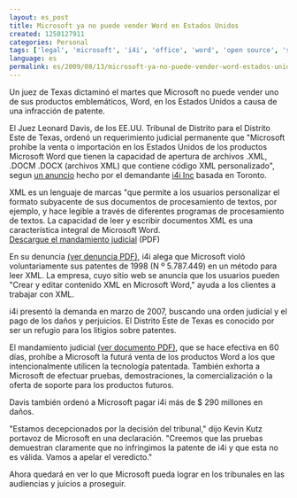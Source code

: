 ```yaml
---
layout: es_post
title: Microsoft ya no puede vender Word en Estados Unidos
created: 1250127911
categories: Personal
tags: ['legal', 'microsoft', 'i4i', 'office', 'word', 'open source', 'sell', 'xml', 'format']
language: es
permalink: es/2009/08/13/microsoft-ya-no-puede-vender-word-estados-unidos-1461/
---
```

Un juez de Texas dictaminó el martes que Microsoft no puede vender uno de sus productos emblemáticos, Word, en los Estados Unidos a causa de una infracción de patente.

El Juez Leonard Davis, de los EE.UU. Tribunal de Distrito para el Distrito Este de Texas, ordenó un requerimiento judicial permanente que "Microsoft prohíbe la venta o importación en los Estados Unidos de los productos Microsoft Word que tienen la capacidad de apertura de archivos .XML, .DOCM .DOCX (archivos XML) que contiene código XML personalizado", segun [un anuncio](http://www.i4i.com/collateral/05-26-09-Release-Jury_orders_Microsoft_to_pay_i4i.pdf) hecho por el demandante [i4i Inc](http://www.i4i.com/) basada en Toronto.

XML es un lenguaje de marcas "que permite a los usuarios personalizar el formato subyacente de sus documentos de procesamiento de textos, por ejemplo, y hace legible a través de diferentes programas de procesamiento de textos. La capacidad de leer y escribir documentos XML es una característica integral de Microsoft Word.    
[Descargue el mandamiento judicial](http://c0178251.cdn.cloudfiles.rackspacecloud.com/archivos/20090811i4iinjunction.pdf) (PDF)

En su denuncia [(ver denuncia PDF)](http://c0178251.cdn.cloudfiles.rackspacecloud.com/archivos/20090811i4iinjunction.pdf), i4i alega que Microsoft violó voluntariamente sus patentes de 1998 (N &ordm; 5.787.449) en un método para leer XML. La empresa, cuyo sitio web se anuncia que los usuarios pueden "Crear y editar contenido XML en Microsoft Word," ayuda a los clientes a trabajar con XML.

i4i presentó la demanda en marzo de 2007, buscando una orden judicial y el pago de los daños y perjuicios. El Distrito Este de Texas es conocido por ser un refugio para los litigios sobre patentes.

El mandamiento judicial [(ver documento PDF)](http://c0178251.cdn.cloudfiles.rackspacecloud.com/archivos/20090811i4icomplaint.pdf), que se hace efectiva en 60 días, prohíbe a Microsoft la futurá venta de los productos Word a los que intencionalmente utilicen la tecnología patentada. También exhorta a Microsoft de efectuar pruebas, demostraciones, la comercialización o la oferta de soporte para los productos futuros.

Davis también ordenó a Microsoft pagar i4i más de $ 290 millones en daños.

"Estamos decepcionados por la decisión del tribunal," dijo Kevin Kutz portavoz de Microsoft en una declaración. "Creemos que las pruebas demuestran claramente que no infringimos la patente de i4i y que esta no es válida. Vamos a apelar el veredicto."

Ahora quedará en ver lo que Microsoft pueda lograr en los tribunales en las audiencias y juicios a proseguir.
